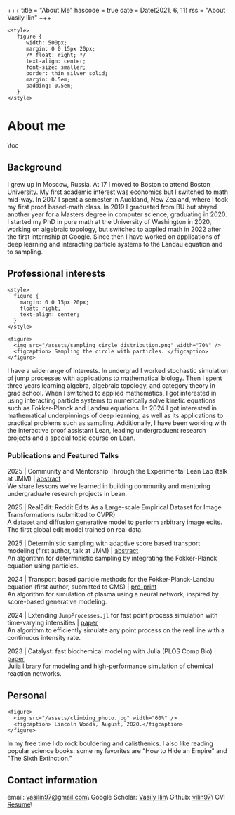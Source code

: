 +++
title = "About Me"
hascode = true
date = Date(2021, 6, 11)
rss = "About Vasily Ilin"
+++

~~~
<style>
   figure {
      width: 500px;
      margin: 0 0 15px 20px;
      /* float: right; */
      text-align: center;
      font-size: smaller;
      border: thin silver solid;
      margin: 0.5em;
      padding: 0.5em;
   }
</style>
~~~

# About me

\toc

## Background

I grew up in Moscow, Russia. At 17 I moved to Boston to attend Boston University. My first academic interest was economics but I switched to math mid-way. In 2017 I spent a semester in Auckland, New Zealand, where I took my first proof based-math class. In 2019 I graduated from BU but stayed another year for a Masters degree in computer science, graduating in 2020. I started my PhD in pure math at the University of Washington in 2020, working on algebraic topology, but switched to applied math in 2022 after the first internship at Google. Since then I have worked on applications of deep learning and interacting particle systems to the Landau equation and to sampling.

## Professional interests

~~~
<style>
  figure {
    margin: 0 0 15px 20px;
    float: right;
    text-align: center;
  }
</style>

<figure>
  <img src="/assets/sampling circle distribution.png" width="70%" />
  <figcaption> Sampling the circle with particles. </figcaption>
</figure>
~~~

I have a wide range of interests. In undergrad I worked stochastic simulation of jump processes with applications to mathematical biology. Then I spent three years learning algebra, algebraic topology, and category theory in grad school. When I switched to applied mathematics, I got interested in using interacting particle systems to numerically solve kinetic equations such as Fokker-Planck and Landau equations. In 2024 I got interested in mathematical underpinnings of deep learning, as well as its applications to practical problems such as sampling. Additionally, I have been working with the interactive proof assistant Lean, leading undergraduent research projects and a special topic course on Lean.

### Publications and Featured Talks

2025 | Community and Mentorship Through the Experimental Lean Lab (talk at JMM) | [abstract](https://meetings.ams.org/math/jmm2025/meetingapp.cgi/Paper/44733)  
We share lessons we've learned in building community and mentoring undergraduate research projects in Lean.

2025 | RealEdit: Reddit Edits As a Large-scale Empirical Dataset for Image Transformations (submitted to CVPR)  
A dataset and diffusion generative model to perform arbitrary image edits. The first global edit model trained on real data.

2025 | Deterministic sampling with adaptive score based transport modeling (first author, talk at JMM) | [abstract](https://meetings.ams.org/math/jmm2025/meetingapp.cgi/Paper/40036)  
An algorithm for deterministic sampling by integrating the Fokker-Planck equation using particles.

2024 | Transport based particle methods for the Fokker-Planck-Landau equation (first author, submitted to CMS) | [pre-print](https://arxiv.org/abs/2405.10392)  
An algorithm for simulation of plasma using a neural network, inspired by score-based generative modeling.

2024 | Extending `JumpProcesses.jl` for fast point process simulation with time-varying intensities | [paper](https://proceedings.juliacon.org/papers/10.21105/jcon.00133)  
An algorithm to efficiently simulate any point process on the real line with a continuous intensity rate.

2023 | Catalyst: fast biochemical modeling with Julia (PLOS Comp Bio) | [paper](https://journals.plos.org/ploscompbiol/article?id=10.1371/journal.pcbi.1011530)  
Julia library for modeling and high-performance simulation of chemical reaction networks.

## Personal

~~~
<figure>
  <img src="/assets/climbing_photo.jpg" width="60%" />
  <figcaption> Lincoln Woods, August, 2020.</figcaption>
</figure>
~~~

In my free time I do rock bouldering and calisthenics. I also like reading popular science books: some my favorites are "How to Hide an Empire" and "The Sixth Extinction."

## Contact information

email: [vasilin97@gmail.com](mailto:vasilin97@gmail.com)\\
Google Scholar: [Vasily Ilin](https://scholar.google.com/citations?user=GWN1zfkAAAAJ&hl=en)\\
Github: [vilin97](https://github.com/Vilin97)\\
CV: [Resume](/assets/Resume.pdf)\\
